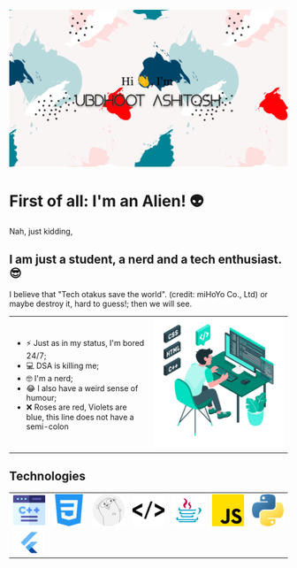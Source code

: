 ![alt image](./github.png)

# First of all: I'm an Alien! 👽
Nah, just kidding,

## I am just a student, a nerd and a tech enthusiast. 😎
I believe that "Tech otakus save the world". (credit: miHoYo Co., Ltd)
or maybe destroy it, hard to guess!; then we will see.

<table>
  <tr>
    <td> 
      <ul>
        <li> ⚡ Just as in my status, I'm bored 24/7; </li>
        <li> 💻 DSA is killing me;</li>
        <li> 🤓 I'm a nerd;</li>
        <li> 😂 I also have a weird sense of humour;</li>
        <li> ❌ Roses are red, Violets are blue, this line does not have a semi-colon</li>
      </ul>
    </td>
    <td> <img src="./Freepik_illustration.png" width="600"</td>
  </tr>
 </table>


## Technologies
<table>
  <tr>
    <td> <img src="./c-.png"></td>
    <td> <img src="./css-3.png"></td>
    <td> <img src="./go-lang.png"></td>
    <td> <img src="./html-coding.png"></td>
    <td> <img src="./java.png"></td>
    <td> <img src="./js.png"></td>
    <td> <img src="./python.png"></td>
  </tr>
  <tr>
    <td> <img src="./Flutter.png" width="100"></td>
  </tr>
</table>
